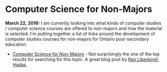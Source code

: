 # Computer Science for Non-Majors

**March 22, 2016:**
I am currently looking into what kinds of computer studies / computer science courses are offered to non-majors and how the material is selected. I'm putting together a list of links around the development of computer studies courses for non-majors for Ontario post-secondary education.

* [Computer Science for Non-Majors](http://www.cccblog.org/2014/02/17/computer-science-for-non-majors/) - Not surprisingly the one of the top results for searching for this topic. A great blog post by [Ran Libeskind-Hadas](https://www.cs.hmc.edu/~hadas/).
